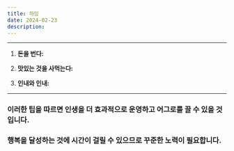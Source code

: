 ```yaml
---
title: 하잉
date: 2024-02-23
description:
---
```


---

1. **돈을 번다:**

2. **맛있는 것을 사먹는다:**

3. **인내와 인내:**

---

### 이러한 팁을 따르면 인생을 더 효과적으로 운영하고 어그로를 끌 수 있을 것입니다.

### 행복을 달성하는 것에 시간이 걸릴 수 있으므로 꾸준한 노력이 필요합니다.
